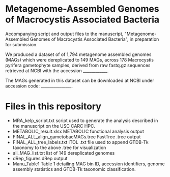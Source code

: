 # Metagenome-Assembled Genomes of Macrocystis Associated Bacteria
Accompanying script and output files to the manuscript,  "Metagenome-Assembled Genomes of Macrocystis Associated Bacteria", in preparation for submission. 

We produced a dataset of of 1,794 metagenome assembled genomes (MAGs) which were dereplicated to 149 MAGs, across 178 Macrocystis pyrifera gametophyte samples, derived from raw fastq.gz sequences retrieved at NCBI with the accession ____________. 

The MAGs generated in this dataset can be downloaded at NCBI under accession code: _______________.

# Files in this repository

- MRA_kelp_script.txt  script used to generate the analysis described in the manuscript on the USC CARC HPC. 
- METABOLIC_result.xlsx  METABOLIC functional analysis output
- FINAL_ALL_align_gametobacMAGs.tree  FastTree .tree output
- FINAL_ALL_tree_labels.txt  iTOL .txt file used to append GTDB-Tk taxonomy to the above .tree for visualization
- all_MAG_list.txt  list of 149 dereplicated genomes
- dRep_figures  dRep output
- Manu_Table1  Table 1 detailing MAG bin ID, accession identifiers,  genome assembly statistics and GTDB-Tk taxonomic classification.

